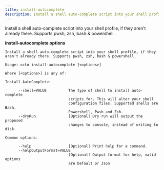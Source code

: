 ```yaml
---
title: install-autocomplete
description: Install a shell auto-complete script into your shell profile, if they aren't already there. Supports pwsh, zsh, bash & powershell.
---
```


Install a shell auto-complete script into your shell profile, if they aren't already there. Supports pwsh, zsh, bash & powershell.

**install-autocomplete options**

```text
Install a shell auto-complete script into your shell profile, if they aren't already there. Supports pwsh, zsh, bash & powershell.

Usage: octo install-autocomplete [<options>]

Where [<options>] is any of:

Install AutoComplete:

      --shell=VALUE          The type of shell to install auto-complete
                             scripts for. This will alter your shell
                             configuration files. Supported shells are Bash,
                             Powershell, Pwsh and Zsh.
      --dryRun               [Optional] Dry run will output the proposed
                             changes to console, instead of writing to disk.

Common options:

      --help                 [Optional] Print help for a command.
      --helpOutputFormat=VALUE
                             [Optional] Output format for help, valid options
                             are Default or Json
```

